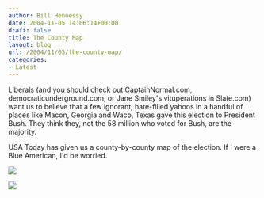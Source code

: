 ```yaml
---
author: Bill Hennessy
date: 2004-11-05 14:06:14+00:00
draft: false
title: The County Map
layout: blog
url: /2004/11/05/the-county-map/
categories:
- Latest
---
```


Liberals (and you should check out CaptainNormal.com, democraticunderground.com, or Jane Smiley's vituperations in Slate.com) want us to believe that a few ignorant, hate-filled yahoos in a handful of places like Macon, Georgia and Waco, Texas gave this election to President Bush. They think they, not the 58 million who voted for Bush, are the majority.




USA Today has given us a county-by-county map of the election. If I were a Blue American, I'd be worried.




![](/Portals/0/2004countymap3.gif)


![](https://blog.billhennessy.com/aggbug.aspx?PostID=518)

